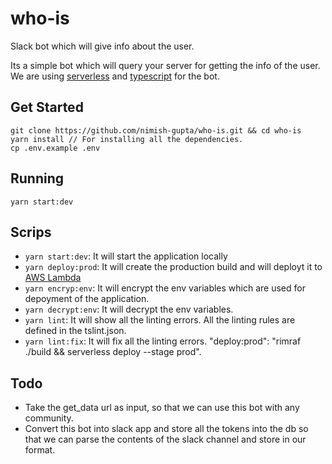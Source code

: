 # who-is
Slack bot which will give info about the user.

Its a simple bot which will query your server for getting the info of the user. We are using [serverless](https://www.serverless.com/) and [typescript](https://www.typescriptlang.org/) for the bot.

## Get Started
```
git clone https://github.com/nimish-gupta/who-is.git && cd who-is
yarn install // For installing all the dependencies.
cp .env.example .env
```

## Running 
```
yarn start:dev
```

## Scrips
* `yarn start:dev`: It will start the application locally
* `yarn deploy:prod`: It will create the production build and will deployt it to [AWS Lambda](https://aws.amazon.com/lambda/)
* `yarn encryp:env`: It will encrypt the env variables which are used for depoyment of the application.
* `yarn decrypt:env`: It will decrypt the env variables.
* `yarn lint`: It will show all the linting errors. All the linting rules are defined in the tslint.json.
* `yarn lint:fix`: It will fix all the linting errors.
"deploy:prod": "rimraf ./build && serverless deploy --stage prod".

## Todo
* Take the get_data url as input, so that we can use this bot with any community.
* Convert this bot into slack app and store all the tokens into the db so that we can parse the contents of the slack channel and store in our format.
